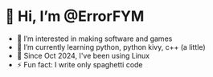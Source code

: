 # 👋 Hi, I’m @ErrorFYM
- 👀 I’m interested in making software and games
- 🌱 I’m currently learning python, python kivy, c++ (a little)
- 🐧 Since Oct 2024, I've been using Linux
- ⚡ Fun fact: I write only spaghetti code
